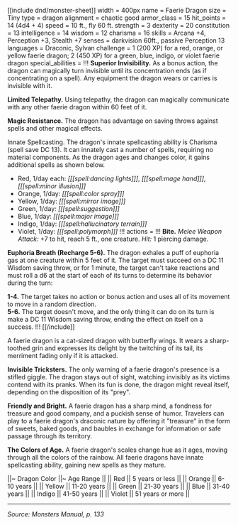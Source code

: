 [[include dnd/monster-sheet]]
width = 400px
name = Faerie Dragon
size = Tiny
type = dragon
alignment = chaotic good
armor_class = 15
hit_points = 14 (4d4 + 4)
speed = 10 ft., fly 60 ft.
strength = 3
dexterity = 20
constitution = 13
intelligence = 14
wisdom = 12
charisma = 16
skills = Arcana +4, Perception +3, Stealth +7
senses = darkvision 60ft., passive Perception 13
languages = Draconic, Sylvan
challenge = 1 (200 XP) for a red, orange, or yellow faerie dragon; 2 (450 XP) for a green, blue, indigo, or violet faerie dragon
special_abilities = !!!
**Superior Invisibility.** As a bonus action, the dragon can magically turn invisible until its concentration ends (as if concentrating on a spell). Any equipment the dragon wears or carries is invisible with it.

**Limited Telepathy.** Using telepathy, the dragon can magically communicate with any other faerie dragon within 60 feet of it.

**Magic Resistance.** The dragon has advantage on saving throws against spells and other magical effects.

Innate Spellcasting. The dragon's innate spellcasting ability is Charisma (spell save DC 13). It can innately cast a number of spells, requiring no material components. As the dragon ages and changes color, it gains additional spells as shown below.

* Red, 1/day each: *[[[spell:dancing lights]]]*, *[[[spell:mage hand]]]*, *[[[spell:minor illusion]]]*
* Orange, 1/day: *[[[spell:color spray]]]*
* Yellow, 1/day: *[[[spell:mirror image]]]*
* Green, 1/day: *[[[spell:suggestion]]]*
* Blue, 1/day: *[[[spell:major image]]]*
* Indigo, 1/day: *[[[spell:hallucinatory terrain]]]*
* Violet, 1/day: *[[[spell:polymorph]]]*
!!!
actions = !!!
**Bite.** _Melee Weapon Attack:_ +7 to hit, reach 5 ft., one creature. _Hit:_ 1 piercing damage.

**Euphoria Breath (Recharge 5-6).** The dragon exhales a puff of euphoria gas at one creature within 5 feet of it. The target must succeed on a DC 11 Wisdom saving throw, or for 1 minute, the target can't take reactions and must roll a d6 at the start of each of its turns to determine its behavior during the turn:

**1-4.** The target takes no action or bonus action and uses all of its movement to move in a random direction.  
**5-6.** The target doesn't move, and the only thing it can do on its turn is make a DC 11 Wisdom saving throw, ending the effect on itself on a success.
!!!
[[/include]]

A faerie dragon is a cat-sized dragon with butterfly wings. It wears a sharp-toothed grin and expresses its delight by the twitching of its tail, its merriment fading only if it is attacked.

**Invisible Tricksters.** The only warning of a faerie dragon's presence is a stifled giggle. The dragon stays out of sight, watching invisibly as its victims contend with its pranks. When its fun is done, the dragon might reveal itself, depending on the disposition of its "prey".

**Friendly and Bright.** A faerie dragon has a sharp mind, a fondness for treasure and good company, and a puckish sense of humor. Travelers can play to a faerie dragon's draconic nature by offering it "treasure" in the form of sweets, baked goods, and baubles in exchange for information or safe passage through its territory.

**The Colors of Age.** A faerie dragon's scales change hue as it ages, moving through all the colors of the rainbow. All faerie dragons have innate spellcasting ability, gaining new spells as they mature.

||~ Dragon Color ||~ Age Range ||
|| Red || 5 years or less ||
|| Orange || 6- 10 years ||
|| Yellow || 11-20 years ||
|| Green || 21-30 years ||
|| Blue || 31-40 years ||
|| Indigo || 41-50 years ||
|| Violet || 51 years or more ||

----

*Source: Monsters Manual, p. 133*
